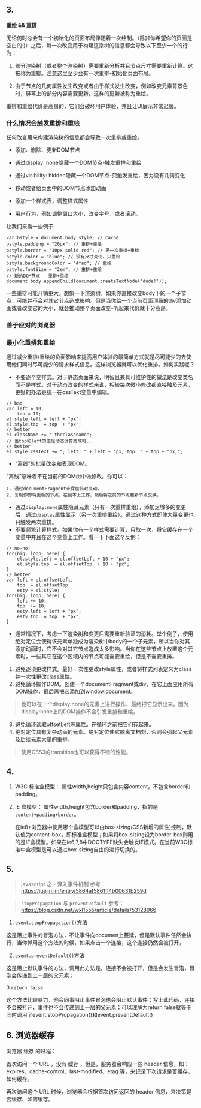 ## 3.


**重绘 && 重排**

无论何时总会有一个初始化的页面布局伴随着一次绘制。（除非你希望你的页面是空白的:)）之后，每一次改变用于构建渲染树的信息都会导致以下至少一个的行为：

1. 部分渲染树（或者整个渲染树）需要重新分析并且节点尺寸需要重新计算。这被称为重排。注意这里至少会有一次重排-初始化页面布局。

2. 由于节点的几何属性发生改变或者由于样式发生改变，例如改变元素背景色时，屏幕上的部分内容需要更新。这样的更新被称为重绘。

重排和重绘代价是高昂的，它们会破坏用户体验，并且让UI展示非常迟缓。

### **什么情况会触发重排和重绘**
任何改变用来构建渲染树的信息都会导致一次重排或重绘。

- 添加、删除、更新DOM节点

- 通过display: none隐藏一个DOM节点-触发重排和重绘

- 通过visibility: hidden隐藏一个DOM节点-只触发重绘，因为没有几何变化

- 移动或者给页面中的DOM节点添加动画

- 添加一个样式表，调整样式属性

- 用户行为，例如调整窗口大小，改变字号，或者滚动。

让我们来看一些例子:
```
var bstyle = document.body.style; // cache
bstyle.padding = "20px"; // 重排+重绘
bstyle.border = "10px solid red"; // 另一次重排+重绘
bstyle.color = "blue"; // 没有尺寸变化，只重绘
bstyle.backgroundColor = "#fad"; // 重绘
bstyle.fontSize = "2em"; // 重排+重绘
// 新的DOM节点 - 重排+重绘
document.body.appendChild(document.createTextNode('dude!'));
```
一些重排可能开销更大。想象一下渲染树，如果你直接改变body下的一个子节点，可能并不会对其它节点造成影响。但是当你给一个当前页面顶级的div添加动画或者改变它的大小，就会推动整个页面改变-听起来代价就十分高昂。

### **善于应对的浏览器**

### **最小化重排和重绘**
通过减少重排/重绘的负面影响来提高用户体验的最简单方式就是尽可能少的去使用他们同时尽可能少的请求样式信息。这样浏览器就可以优化重排。如何实践呢？

- 不要逐个变样式。对于静态页面来说，明智且兼具可维护性的做法是改变类名而不是样式。对于动态改变的样式来说，相较每次微小修改都直接触及元素，更好的办法是统一在cssText变量中编辑。
```
// bad
var left = 10,
    top = 10;
el.style.left = left + "px";
el.style.top  = top  + "px";
// better 
el.className += " theclassname";
// 当top和left的值是动态计算而成时...
// better
el.style.cssText += "; left: " + left + "px; top: " + top + "px;";
```
- “离线”的批量改变和表现DOM。   

“离线”意味着不在当前的DOM树中做修改。你可以：
```
1. 通过documentFragment来保留临时变动。
2. 复制你即将更新的节点，在副本上工作，然后将之前的节点和新节点交换。
```
- 通过`display:none`属性隐藏元素（只有一次重排重绘），添加足够多的变更后，通过`display`属性显示（另一次重排重绘）。通过这种方式即使大量变更也只触发两次重排。
- 不要频繁计算样式。如果你有一个样式需要计算，只取一次，将它缓存在一个变量中并且在这个变量上工作。看一下下面这个反例：
```
// no-no!
for(big; loop; here) {
    el.style.left = el.offsetLeft + 10 + "px";
    el.style.top  = el.offsetTop  + 10 + "px";
}
// better
var left = el.offsetLeft,
    top  = el.offsetTop
    esty = el.style;
for(big; loop; here) {
    left += 10;
    top  += 10;
    esty.left = left + "px";
    esty.top  = top  + "px";
}
```
- 通常情况下，考虑一下渲染树和变更后需要重新验证的消耗。举个例子，使用绝对定位会使得该元素单独成为渲染树中body的一个子元素，所以当你对其添加动画时，它不会对其它节点造成太多影响。当你在这些节点上放置这个元素时，一些其它在这个区域内的节点可能需要重绘，但是不需要重排。


1. 避免逐项更改样式。最好一次性更改style属性，或者将样式列表定义为class并一次性更改class属性。
2. 避免循环操作DOM。创建一个documentFragment或div，在它上面应用所有DOM操作，最后再把它添加到window.document。

> 也可以在一个display:none的元素上进行操作，最终把它显示出来。因为display:none上的DOM操作不会引发重排和重绘。

3. 避免循环读取offsetLeft等属性。在循环之前把它们存起来。
4. 绝对定位具有复杂动画的元素。绝对定位使它脱离文档刘，否则会引起父元素及后续元素大量的重排。
>使用CSS3的transition也可以获得不错的性能。

## 4. 
1. W3C 标准盒模型：
属性width,height只包含内容content，不包含border和padding。
2. IE 盒模型：
属性width,height包含border和padding，指的是`content+padding+border`。   

   在ie8+浏览器中使用哪个盒模型可以由box-sizing(CSS新增的属性)控制，默认值为content-box，即标准盒模型；如果将box-sizing设为border-box则用的是IE盒模型。如果在ie6,7,8中DOCTYPE缺失会触发IE模式。在当前W3C标准中盒模型是可以通过box-sizing自由的进行切换的。



## 5. 
> javascript 之 - 深入事件机制
参考：https://juejin.im/entry/5864af5861ff4b00631b259d

> `stopPropagation` 与 `preventDefault`
参考：https://blog.csdn.net/wxl1555/article/details/53128966
1. `event.stopPropagation()`方法

这是阻止事件的冒泡方法，不让事件向documen上蔓延，但是默认事件任然会执行，当你掉用这个方法的时候，如果点击一个连接，这个连接仍然会被打开，

2. `event.preventDefault()`方法

这是阻止默认事件的方法，调用此方法是，连接不会被打开，但是会发生冒泡，冒泡会传递到上一层的父元素；

3.` return false `

这个方法比较暴力，他会同事阻止事件冒泡也会阻止默认事件；写上此代码，连接不会被打开，事件也不会传递到上一层的父元素；可以理解为return false就等于同时调用了event.stopPropagation()和event.preventDefault()

## 6. 浏览器缓存

浏览器 缓存 的过程：

首次访问一个 URL ，没有 缓存 ，但是，服务器会响应一些 header 信息，如： expires、cache-control、last-modified、etag 等，来记录下次请求是否缓存、如何缓存。

再次访问这个 URL 时候，浏览器会根据首次访问返回的 header 信息，来决策是否缓存、如何缓存。
